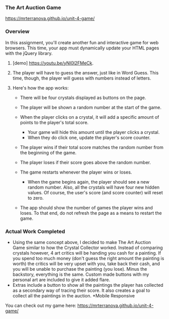 ### The Art Auction Game

https://mrterranova.github.io/unit-4-game/
  

### Overview

In this assignment, you'll create another fun and interactive game for web browsers. This time, your app must dynamically update your HTML pages with the jQuery library.

1. [demo] https://youtu.be/yNI0l2FMeCk.

2. The player will have to guess the answer, just like in Word Guess. This time, though, the player will guess with numbers instead of letters. 

3. Here's how the app works:

   * There will be four crystals displayed as buttons on the page.

   * The player will be shown a random number at the start of the game.

   * When the player clicks on a crystal, it will add a specific amount of points to the player's total score. 

     * Your game will hide this amount until the player clicks a crystal.
     * When they do click one, update the player's score counter.

   * The player wins if their total score matches the random number from the beginning of the game.

   * The player loses if their score goes above the random number.

   * The game restarts whenever the player wins or loses.

     * When the game begins again, the player should see a new random number. Also, all the crystals will have four new hidden values. Of course, the user's score (and score counter) will reset to zero.

   * The app should show the number of games the player wins and loses. To that end, do not refresh the page as a means to restart the game.

### Actual Work Completed

  * Using the same concept above, I decided to make The Art Auction Game similar to how the Crystal Collector worked. Instead of comparing crystals however, 4 art critics will be handing you cash for a painting. If you spend too much money (don't guess the right amount the painting is worth) the critics will be very upset with you, take back their cash, and you will be unable to purchase the painting (you lose). Minus the backstory, everything is the same. Custom made buttons with my personal art are included to give it added flare. 
  * Extras include a button to show all the paintings the player has collected as a secondary way of tracing their score. It also creates a goal to collect all the paintings in the auction. 
  *Mobile Responsive
  
  You can check out my game here: https://mrterranova.github.io/unit-4-game/
  
  

